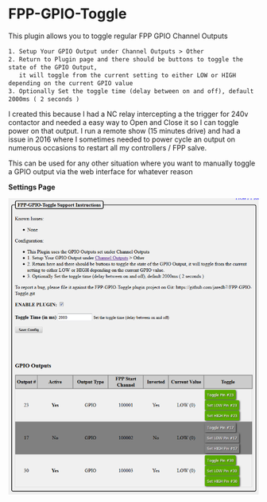 # FPP-GPIO-Toggle
This plugin allows you to toggle regular FPP GPIO Channel Outputs

    1. Setup Your GPIO Output under Channel Outputs > Other
    2. Return to Plugin page and there should be buttons to toggle the state of the GPIO Output, 
       it will toggle from the current setting to either LOW or HIGH depending on the current GPIO value
    3. Optionally Set the toggle time (delay between on and off), default 2000ms ( 2 seconds )

I created this because I had a NC relay intercepting a the trigger for 240v contactor and needed a easy way to Open and Close it so I can toggle power on that output. 
I run a remote show (15 minutes drive) and had a issue in 2016 where I sometimes needed to power cycle an output on numerous occasions to restart all my controllers / FPP salve. 

This can be used for any other situation where you want to manually toggle a GPIO output via the web interface for whatever reason

**Settings Page**

![Alt text](/images/settings_page.png?raw=true "Settings Page")